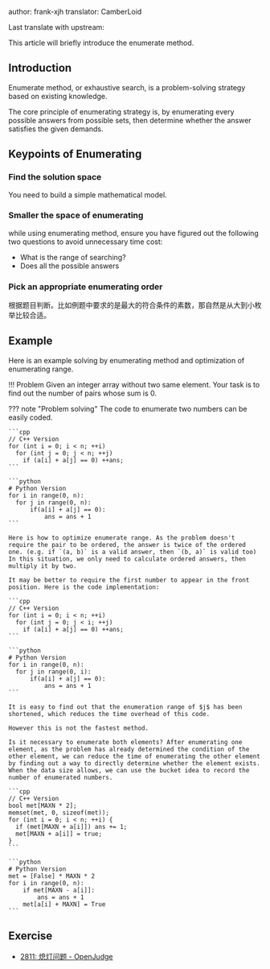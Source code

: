 author: frank-xjh
translator: CamberLoid

Last translate with upstream: []()

This article will briefly introduce the enumerate method.

## Introduction

<!---
似乎没人管这个叫Enumerate
稍微查找了下资料，更适合叫Brute-force search或Exhaustive search(也就是暴力搜索)
所以枚举法的Enumerate似乎不等于「枚举」
-->

Enumerate method, or exhaustive search, is a problem-solving strategy based on existing knowledge.

The core principle of enumerating strategy is, by enumerating every possible answers from possible sets, then determine whether the answer satisfies the given demands.<!---??-->

## Keypoints of Enumerating

### Find the solution space 

You need to build a simple mathematical model. 

### Smaller the space of enumerating

while using enumerating method, ensure you have figured out the following two questions to avoid unnecessary time cost: 

- What is the range of searching?
- Does all the possible answers 

### Pick an appropriate enumerating order

根据题目判断。比如例题中要求的是最大的符合条件的素数，那自然是从大到小枚举比较合适。

## Example

Here is an example solving by enumerating method and optimization of enumerating range. 

!!! Problem
    Given an integer array without two same element. Your task is to find out the number of pairs whose sum is $0$.

??? note "Problem solving"
    The code to enumerate two numbers can be easily coded.
    
    ```cpp
    // C++ Version
    for (int i = 0; i < n; ++i)
      for (int j = 0; j < n; ++j)
        if (a[i] + a[j] == 0) ++ans;
    ```
    
    ```python
    # Python Version
    for i in range(0, n):
      for j in range(0, n):
          if(a[i] + a[j] == 0):
              ans = ans + 1
    ```
    
    Here is how to optimize enumerate range. As the problem doesn't require the pair to be ordered, the answer is twice of the ordered one. (e.g. if `(a, b)` is a valid answer, then `(b, a)` is valid too) In this situation, we only need to calculate ordered answers, then multiply it by two. 
    
    It may be better to require the first number to appear in the front position. Here is the code implementation:
    
    ```cpp
    // C++ Version
    for (int i = 0; i < n; ++i)
      for (int j = 0; j < i; ++j)
        if (a[i] + a[j] == 0) ++ans;
    ```
    
    ```python
    # Python Version
    for i in range(0, n):
      for j in range(0, i):
          if(a[i] + a[j] == 0):
              ans = ans + 1
    ```
    
    It is easy to find out that the enumeration range of $j$ has been shortened, which reduces the time overhead of this code.
    
    However this is not the fastest method.
    
    Is it necessary to enumerate both elements? After enumerating one element, as the problem has already determined the condition of the other element, we can reduce the time of enumerating the other element by finding out a way to directly determine whether the element exists. When the data size allows, we can use the bucket idea to record the number of enumerated numbers.
    
    ```cpp
    // C++ Version
    bool met[MAXN * 2];
    memset(met, 0, sizeof(met));
    for (int i = 0; i < n; ++i) {
      if (met[MAXN + a[i]]) ans += 1;
      met[MAXN + a[i]] = true;
    }
    ```
    
    ```python
    # Python Version
    met = [False] * MAXN * 2
    for i in range(0, n):
        if met[MAXN - a[i]]:
            ans = ans + 1
        met[a[i] + MAXN] = True
    ```

## Exercise

- [2811: 熄灯问题 - OpenJudge](http://bailian.openjudge.cn/practice/2811/)
